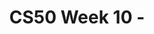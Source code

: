 ---
title: CS50 Week 10 - 
tags: [getting_started, troubleshooting]
keywords:
summary: ""
sidebar: mydoc_sidebar
permalink: week_10
folder: mydoc
---